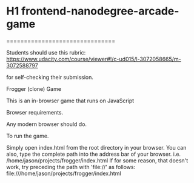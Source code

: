 # H1 frontend-nanodegree-arcade-game
===============================

Students should use this rubric: https://www.udacity.com/course/viewer#!/c-ud015/l-3072058665/m-3072588797

for self-checking their submission.


Frogger (clone) Game

This is an in-browser game that runs on JavaScript

Browser requirements.

Any modern browser should do.

To run the game.

Simply open index.html from the root directory in your browser.
You can also, type the complete path into the address bar of your browser.
  i.e. /home/jason/projects/frogger/index.html
  If for some reason, that doesn't work, try preceding the path with 'file://' as follows:
    file:///home/jason/projects/frogger/index.html
